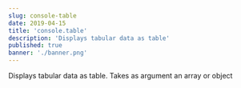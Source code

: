 ```yaml
---
slug: console-table
date: 2019-04-15
title: 'console.table'
description: 'Displays tabular data as table'
published: true
banner: './banner.png'
---
```


Displays tabular data as table.
Takes as argument an array or object